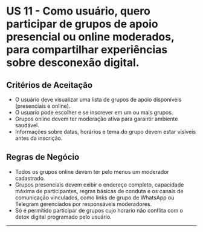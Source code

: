 # US 11 - Como usuário, quero participar de grupos de apoio presencial ou online moderados, para compartilhar experiências sobre desconexão digital.

## Critérios de Aceitação

- O usuário deve visualizar uma lista de grupos de apoio disponíveis (presenciais e online).
- O usuario pode escolher e se inscrever em um ou mais grupos.
- Grupos online devem ter moderação ativa para garantir ambiente saudável.
- Informações sobre datas, horários e tema do grupo devem estar visíveis antes da inscrição.

## Regras de Negócio

- Todos os grupos online devem ter pelo menos um moderador cadastrado.
- Grupos presenciais devem exibir o endereço completo, capacidade máxima de participantes, regras básicas de conduta e os canais de comunicação vinculados, como links de grupo de WhatsApp ou Telegram gerenciados por responsáveis moderadores.
- Só é permitido participar de grupos cujo horario não conflita com o detox digital programado pelo usuário.

---

